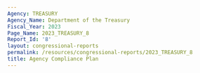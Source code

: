 ```yaml
---
Agency: TREASURY
Agency_Name: Department of the Treasury
Fiscal_Year: 2023
Page_Name: 2023_TREASURY_8
Report_Id: '8'
layout: congressional-reports
permalink: /resources/congressional-reports/2023_TREASURY_8
title: Agency Compliance Plan
---
```

